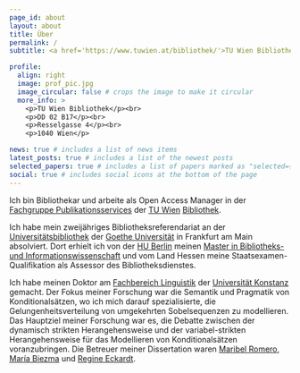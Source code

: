 ```yaml
---
page_id: about
layout: about
title: Über
permalink: /
subtitle: <a href='https://www.tuwien.at/bibliothek/'>TU Wien Bibliothek</a>

profile:
  align: right
  image: prof_pic.jpg
  image_circular: false # crops the image to make it circular
  more_info: >
    <p>TU Wien Bibliothek</p><br>
    <p>DD 02 B17</p><br>
    <p>Resselgasse 4</p><br>
    <p>1040 Wien</p>

news: true # includes a list of news items
latest_posts: true # includes a list of the newest posts
selected_papers: true # includes a list of papers marked as "selected={true}"
social: true # includes social icons at the bottom of the page
---
```


Ich bin Bibliothekar und arbeite als Open Access Manager in der [Fachgruppe Publikationsservices](https://www.tuwien.at/bibliothek/publizieren) der [TU Wien](https://www.tuwien.at/) [Bibliothek](https://www.tuwien.at/bibliothek/).

Ich habe mein zweijähriges Bibliotheksreferendariat an der [Universitätsbibliothek](https://www.ub.uni-frankfurt.de/) der [Goethe Universität](https://www.uni-frankfurt.de/) in Frankfurt am Main absolviert. Dort erhielt ich von der [HU Berlin](https://www.hu-berlin.de/) meinen [Master in Bibliotheks- und Informationswissenschaft](https://www.ibi.hu-berlin.de/de/studium/studiengaenge/fernstudium) und vom Land Hessen meine Staatsexamen-Qualifikation als Assessor des Bibliotheksdienstes.

Ich habe meinen Doktor am [Fachbereich Linguistik](https://www.ling.uni-konstanz.de/) der [Universität Konstanz](https://www.uni-konstanz.de/) gemacht. Der Fokus meiner Forschung war die Semantik und Pragmatik von Konditionalsätzen, wo ich mich darauf spezialisierte, die Gelungenheitsverteilung von umgekehrten Sobelsequenzen zu modellieren. Das Hauptziel meiner Forschung war es, die Debatte zwischen der dynamisch strikten Herangehensweise und der variabel-strikten Herangehensweise für das Modellieren von Konditionalsätzen voranzubringen. Die Betreuer meiner Dissertation waren [Maribel Romero](https://ling.sprachwiss.uni-konstanz.de/pages/home/romero/), [María Biezma](https://mariabiezma.com/) und [Regine Eckardt](https://www.ling.uni-konstanz.de/eckardt/personen/prof-dr-regine-eckardt/).
